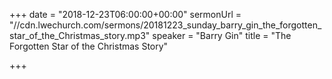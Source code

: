 +++
date = "2018-12-23T06:00:00+00:00"
sermonUrl = "//cdn.lwechurch.com/sermons/20181223_sunday_barry_gin_the_forgotten_star_of_the_Christmas_story.mp3"
speaker = "Barry Gin"
title = "The Forgotten Star of the Christmas Story"

+++
